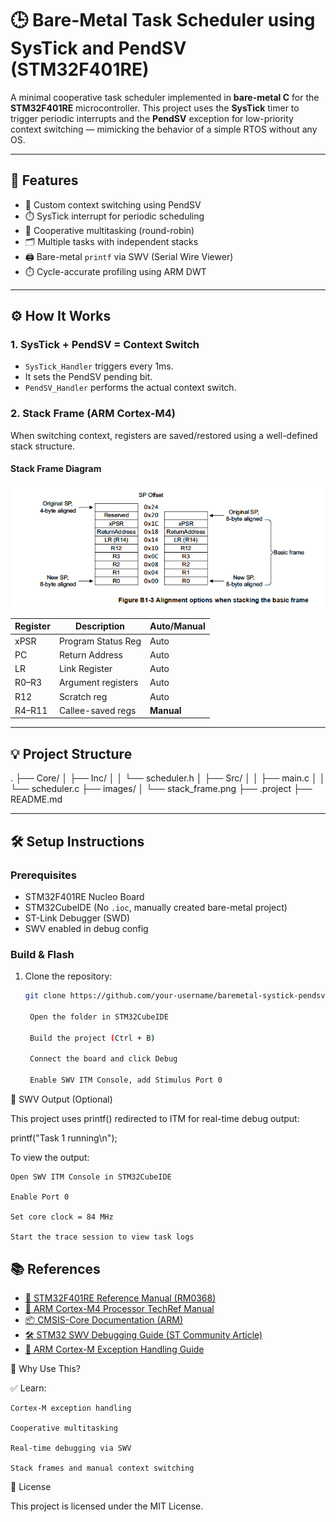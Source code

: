 # 🕒 Bare-Metal Task Scheduler using SysTick and PendSV (STM32F401RE)

A minimal cooperative task scheduler implemented in **bare-metal C** for the **STM32F401RE** microcontroller. This project uses the **SysTick** timer to trigger periodic interrupts and the **PendSV** exception for low-priority context switching — mimicking the behavior of a simple RTOS without any OS.

---

## 🚀 Features

- 🧠 Custom context switching using PendSV
- ⏱️ SysTick interrupt for periodic scheduling
- 🧵 Cooperative multitasking (round-robin)
- 🗂️ Multiple tasks with independent stacks
- 🖨️ Bare-metal `printf` via SWV (Serial Wire Viewer)
- ⏱️ Cycle-accurate profiling using ARM DWT

---

## ⚙️ How It Works

### 1. SysTick + PendSV = Context Switch

- `SysTick_Handler` triggers every 1ms.
- It sets the PendSV pending bit.
- `PendSV_Handler` performs the actual context switch.

### 2. Stack Frame (ARM Cortex-M4)

When switching context, registers are saved/restored using a well-defined stack structure.

#### Stack Frame Diagram

![Stack Frame](images/stack_frame.png)

| Register | Description        | Auto/Manual |
|----------|--------------------|-------------|
| xPSR     | Program Status Reg | Auto        |
| PC       | Return Address     | Auto        |
| LR       | Link Register      | Auto        |
| R0–R3    | Argument registers | Auto        |
| R12      | Scratch reg        | Auto        |
| R4–R11   | Callee-saved regs  | **Manual**  |

---

## 💡 Project Structure

.
├── Core/
│ ├── Inc/
│ │ └── scheduler.h
│ ├── Src/
│ │ ├── main.c
│ │ └── scheduler.c
├── images/
│ └── stack_frame.png
├── .project
├── README.md


---

## 🛠️ Setup Instructions

### Prerequisites

- STM32F401RE Nucleo Board
- STM32CubeIDE (No `.ioc`, manually created bare-metal project)
- ST-Link Debugger (SWD)
- SWV enabled in debug config

### Build & Flash

1. Clone the repository:
   ```bash
   git clone https://github.com/your-username/baremetal-systick-pendsv-scheduler.git

    Open the folder in STM32CubeIDE

    Build the project (Ctrl + B)

    Connect the board and click Debug

    Enable SWV ITM Console, add Stimulus Port 0

🧪 SWV Output (Optional)

This project uses printf() redirected to ITM for real-time debug output:

printf("Task 1 running\n");

To view the output:

    Open SWV ITM Console in STM32CubeIDE

    Enable Port 0

    Set core clock = 84 MHz

    Start the trace session to view task logs

## 📚 References

- [📘 STM32F401RE Reference Manual (RM0368)](https://www.st.com/resource/en/reference_manual/dm00096844-stm32f401xbc-and-stm32f401xe-advanced-armbased-32bit-mcus-stmicroelectronics.pdf)
- [🧠 ARM Cortex-M4 Processor TechRef Manual](https://developer.arm.com/documentation/100166/latest/)
- [📦 CMSIS-Core Documentation (ARM)](https://arm-software.github.io/CMSIS_5/Core/html/index.html)
- [🛠️ STM32 SWV Debugging Guide (ST Community Article)](https://community.st.com/s/article/FAQ-How-to-use-SWV-SWO-on-STM32)
- [📄 ARM Cortex-M Exception Handling Guide](https://interrupt.memfault.com/blog/cortex-m-rtos-context-switching)


🙋 Why Use This?

✅ Learn:

    Cortex-M exception handling

    Cooperative multitasking

    Real-time debugging via SWV

    Stack frames and manual context switching

📜 License

This project is licensed under the MIT License.

